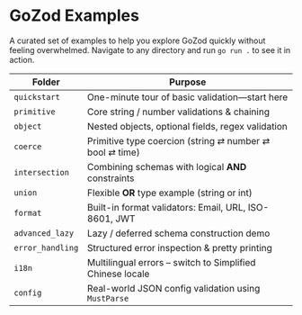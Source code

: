 # GoZod Examples

A curated set of examples to help you explore GoZod quickly without feeling overwhelmed. Navigate to any directory and run `go run .` to see it in action.

| Folder | Purpose |
|--------|---------|
| `quickstart` | One-minute tour of basic validation—start here |
| `primitive` | Core string / number validations & chaining |
| `object` | Nested objects, optional fields, regex validation |
| `coerce` | Primitive type coercion (string ⇄ number ⇄ bool ⇄ time) |
| `intersection` | Combining schemas with logical **AND** constraints |
| `union` | Flexible **OR** type example (string or int) |
| `format` | Built-in format validators: Email, URL, ISO-8601, JWT |
| `advanced_lazy` | Lazy / deferred schema construction demo |
| `error_handling` | Structured error inspection & pretty printing |
| `i18n` | Multilingual errors – switch to Simplified Chinese locale |
| `config` | Real-world JSON config validation using `MustParse` |
